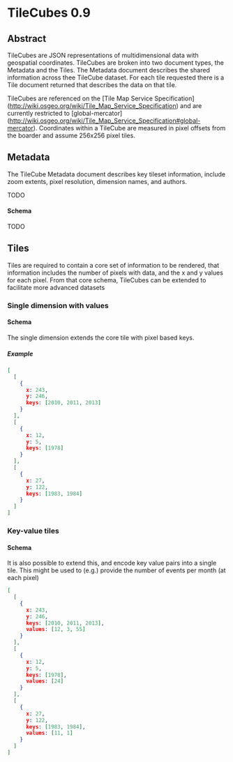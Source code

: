 # TileCubes 0.9

## Abstract

TileCubes are JSON representations of multidimensional data with
geospatial coordinates. TileCubes are broken into two document types,
the Metadata and the Tiles. The Metadata document describes the shared
information across thee TileCube dataset. For each tile requested there
is a Tile document returned that describes the data on that tile.

TileCubes are referenced on the [Tile Map Service Specification]
(http://wiki.osgeo.org/wiki/Tile_Map_Service_Specification)
and are currently restricted to [global-mercator]
(http://wiki.osgeo.org/wiki/Tile_Map_Service_Specification#global-mercator).
Coordinates within a TileCube are measured in pixel offsets from the
boarder and assume 256x256 pixel tiles.

## Metadata

The TileCube Metadata document describes key tileset information,
include zoom extents, pixel resolution, dimension names, and authors.

TODO

#### Schema

TODO

## Tiles

Tiles are required to contain a core set of information to be rendered,
that information includes the number of pixels with data, and the x and
y values for each pixel. From that core schema, TileCubes can be extended
to facilitate more advanced datasets

### Single dimension with values

#### Schema

The single dimension extends the core tile with pixel based keys. 

##### Example

```json
[
  [
    {
      x: 243,
      y: 246,
      keys: [2010, 2011, 2013]
    }    
  ],
  [
    {
      x: 12,
      y: 5,
      keys: [1978]
    }    
  ],
  [
    {
      x: 27,
      y: 122,
      keys: [1983, 1984]
    }    
  ]  
]
```

### Key-value tiles

#### Schema

It is also possible to extend this, and encode key value pairs into a
single tile.  This might be used to (e.g.) provide the number of events
per month (at each pixel)

```json
[
  [
    {
      x: 243,
      y: 246,
      keys: [2010, 2011, 2013],
      values: [12, 3, 55]
    }    
  ],
  [
    {
      x: 12,
      y: 5,
      keys: [1978],
      values: [24]
    }    
  ],
  [
    {
      x: 27,
      y: 122,
      keys: [1983, 1984],
      values: [11, 1]
    }    
  ]  
]
```

